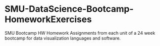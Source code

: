 # SMU-DataScience-Bootcamp-HomeworkExercises
SMU Bootcamp HW
Homework Assignments from each unit of a 24 week bootcamp for data visualization languages and software.
